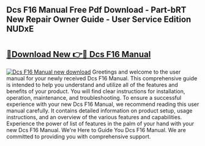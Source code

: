 ## Dcs F16 Manual Free Pdf Download - Part-bRT New Repair Owner Guide - User Service Edition NUDxE

# <h2><a href="http://bc314.oget.top/?id=Dcs+F16+Manual">🔗Download New 👉🔴 Dcs F16 Manual</a></h2>

[![Dcs F16 Manual new download](https://i.imgur.com/5g1atiW.png)](http://bc314.oget.top/?id=Dcs+F16+Manual)
Greetings and welcome to the user manual for your newly received Dcs F16 Manual. This comprehensive guide is intended to help you understand and utilize all of the features and benefits of your product. You will find clear instructions for installation, operation, maintenance, and troubleshooting. To ensure a successful experience with your new Dcs F16 Manual, we recommend reading this user manual carefully. It contains detailed information on product setup, usage instructions, and an overview of the various features and capabilities. Experience the power of list of features in the palm of your hand with your new Dcs F16 Manual. We're Here to Guide You Dcs F16 Manual. We are committed to providing you with comprehensive support.
